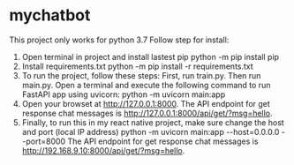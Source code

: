 # mychatbot
This project only works for python 3.7
Follow step for install:
1. Open terminal in project and install lastest pip
python -m pip install pip
2. Install requirements.txt
python -m pip install -r requirements.txt
3. To run the project, follow these steps:
First, run train.py.
Then run main.py.
Open a terminal and execute the following command to run FastAPI app using uvicorn:
python -m uvicorn main:app
4. Open your browset at http://127.0.0.1:8000.
The API endpoint for get response chat messages is http://127.0.0.1:8000/api/get/?msg=hello.
5. Finally, to run this in my react native project, make sure change the host and port (local IP address)
python -m uvicorn main:app --host=0.0.0.0 --port=8000
The API endpoint for get response chat messages is http://192.168.9.10:8000/api/get/?msg=hello.
